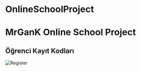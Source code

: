 # OnlineSchoolProject
<h1>MrGanK Online School Project</h1>
<h2>Öğrenci Kayıt Kodları</h2>
<img src="[https://www.hizliresim.com/5k5muxa.png](https://imgur.com/a/Mu3utnz)" alt="Register">
